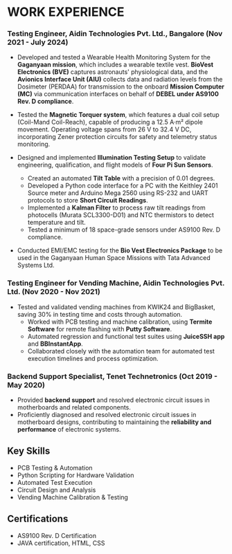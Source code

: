 # WORK EXPERIENCE

### Testing Engineer, Aidin Technologies Pvt. Ltd., Bangalore (Nov 2021 - July 2024)
- Developed and tested a Wearable Health Monitoring System for the **Gaganyaan mission**, which includes a wearable textile vest. **BioVest Electronics (BVE)** captures astronauts' physiological data, and the **Avionics Interface Unit (AIU)** collects data and radiation levels from the Dosimeter (PERDAA) for transmission to the onboard **Mission Computer (MC)** via communication interfaces on behalf of **DEBEL under AS9100 Rev. D compliance**.
- Tested the **Magnetic Torquer system**, which features a dual coil setup (Coil-Mand Coil-Reach), capable of producing a 12.5 A·m² dipole movement. Operating voltage spans from 26 V to 32.4 V DC, incorporating Zener protection circuits for safety and telemetry status monitoring. 
- Designed and implemented **Illumination Testing Setup** to validate engineering, qualification, and flight models of **Four Pi Sun Sensors**.
  - Created an automated **Tilt Table** with a precision of 0.01 degrees.
  - Developed a Python code interface for a PC with the Keithley 2401 Source meter and Arduino Mega 2560 using RS-232 and UART protocols to store **Short Circuit Readings**.
  - Implemented a **Kalman Filter** to process raw tilt readings from photocells (Murata SCL3300-D01) and NTC thermistors to detect temperature and tilt.
  - Tested a minimum of 18 space-grade sensors under AS9100 Rev. D compliance.

- Conducted EMI/EMC testing for the **Bio Vest Electronics Package** to be used in the Gaganyaan Human Space Missions with Tata Advanced Systems Ltd.
  
### Testing Engineer for Vending Machine, Aidin Technologies Pvt. Ltd. (Nov 2020 - Nov 2021)
- Tested and validated vending machines from KWIK24 and BigBasket, saving 30% in testing time and costs through automation.
  - Worked with PCB testing and machine calibration, using **Termite Software** for remote flashing with **Putty Software**.
  - Automated regression and functional test suites using **JuiceSSH app** and **BBInstantApp**.
  - Collaborated closely with the automation team for automated test execution timelines and process optimization.

### Backend Support Specialist, Tenet Technetronics (Oct 2019 - May 2020)
- Provided **backend support** and resolved electronic circuit issues in motherboards and related components.
- Proficiently diagnosed and resolved electronic circuit issues in motherboard designs, contributing to maintaining the **reliability and performance** of electronic systems.

## Key Skills
- PCB Testing & Automation
- Python Scripting for Hardware Validation
- Automated Test Execution
- Circuit Design and Analysis
- Vending Machine Calibration & Testing

## Certifications
- AS9100 Rev. D Certification
- JAVA certification, HTML, CSS
  

